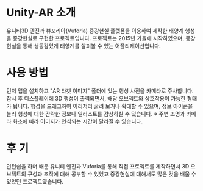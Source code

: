# Unity-AR 소개
유니티3D 엔진과 뷰포리아(Vuforia) 증강현실 플랫폼을 이용하여 제작한 태양계 행성을 증강현실로 구현한 프로젝트입니다.
프로젝트는 2015년 가을에 시작하였으며, 증강현실을 통해 생동감있게 태양계를 살펴볼 수 있는 어플리케이션입니다. 


# 사용 방법
먼저 앱을 설치하고 "AR 타겟 이미지" 폴더에 있는 행성 사진을 카메라로 주사합니다.
잠시 후 디스플레이에 3D 행성이 출력되면서, 해당 오브젝트와 상호작용이 가능한 형태가 됩니다. 
행성을 드래그하여 이리저리 굴려 보거나 확대할 수 있으며, 정보 아이콘을 눌러 행성에 대한 간략한 정보나 일러스트를 감상하실 수 있습니다.
※ 주변 조명과 카메라 화소에 따라 이미지가 인식되는 시간이 달라질 수 있습니다. 


# 후 기
인턴쉽을 하며 배운 유니티 엔진과 Vuforia를 통해 직접 프로젝트를 제작하면서 3D 오브젝트의 구성과 조작에 대해 공부할 수 있었고
증강현실에 대해서도 많은 것을 배울 수 있었던 프로젝트였습니다.



